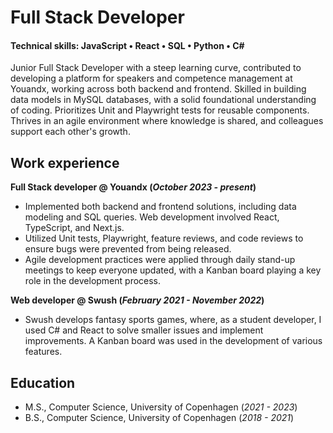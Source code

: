 # Full Stack Developer
#### Technical skills: JavaScript • React • SQL • Python • C# 

Junior Full Stack Developer with a steep learning curve, contributed to developing a platform for speakers and competence management at Youandx, working across both backend and frontend. Skilled in building data models in MySQL databases, with a solid foundational understanding of coding. Prioritizes Unit and Playwright tests for reusable components. Thrives in an agile environment where knowledge is shared, and colleagues support each other's growth.

## Work experience
**Full Stack developer @ Youandx (_October 2023 - present_)**
- Implemented both backend and frontend solutions, including data modeling and SQL queries. Web development involved React, TypeScript, and Next.js.
- Utilized Unit tests, Playwright, feature reviews, and code reviews to ensure bugs were prevented from being released.
- Agile development practices were applied through daily stand-up meetings to keep everyone updated, with a Kanban board playing a key role in the development process.

**Web developer @ Swush (_February 2021 - November 2022_)**
- Swush develops fantasy sports games, where, as a student developer, I used C# and React to solve smaller issues and implement improvements. A Kanban board was used in the development of various features.

## Education
- M.S., Computer Science, University of Copenhagen (_2021 - 2023_)
- B.S., Computer Science, University of Copenhagen (_2018 - 2021_)

